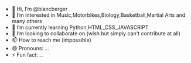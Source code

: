 - 👋 Hi, I’m @blancberger
- 👀 I’m interested in Music,Motorbikes,Biology,Basketball,Martial Arts and many others
- 🌱 I’m currently learning Python,HTML_CSS_JAVASCRIPT
- 💞️ I’m looking to collaborate on (wish but simply can't contribute at all)
- 📫 How to reach me (impossible)
- 😄 Pronouns: ...
- ⚡ Fun fact: ...

<!---
blancberger/blancberger is a ✨ special ✨ repository because its `README.md` (this file) appears on your GitHub profile.
You can click the Preview link to take a look at your changes.
--->
